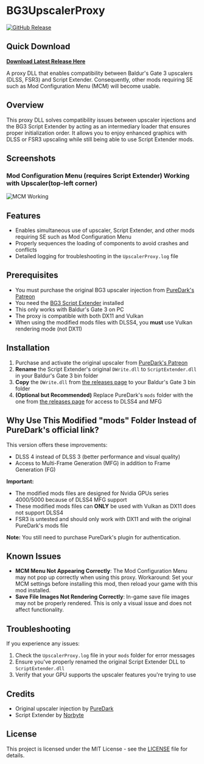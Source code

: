 # BG3UpscalerProxy

[![GitHub Release](https://img.shields.io/github/v/release/thierbig/bg3upscalerproxy)](https://github.com/thierbig/bg3upscalerproxy/releases)

## Quick Download

**[Download Latest Release Here](https://github.com/thierbig/bg3upscalerproxy/releases/latest)**

A proxy DLL that enables compatibility between Baldur's Gate 3 upscalers (DLSS, FSR3) and Script Extender. Consequently, other mods requiring SE such as Mod Configuration Menu (MCM) will become usable.

## Overview

This proxy DLL solves compatibility issues between upscaler injections and the BG3 Script Extender by acting as an intermediary loader that ensures proper initialization order. It allows you to enjoy enhanced graphics with DLSS or FSR3 upscaling while still being able to use Script Extender mods.

## Screenshots

### Mod Configuration Menu (requires Script Extender) Working with Upscaler(top-left corner)
![MCM Working](https://i.imgur.com/yFvsLKO.png)

## Features

- Enables simultaneous use of upscaler, Script Extender, and other mods requiring SE such as Mod Configuration Menu
- Properly sequences the loading of components to avoid crashes and conflicts
- Detailed logging for troubleshooting in the `UpscalerProxy.log` file

## Prerequisites

- You must purchase the original BG3 upscaler injection from [PureDark's Patreon](https://www.patreon.com/posts/bg3-upscaler-fg-89557958)
- You need the [BG3 Script Extender](https://github.com/Norbyte/bg3se) installed
- This only works with Baldur's Gate 3 on PC
- The proxy is compatible with both DX11 and Vulkan
- When using the modified mods files with DLSS4, you **must** use Vulkan rendering mode (not DX11)

## Installation

1. Purchase and activate the original upscaler from [PureDark's Patreon](https://www.patreon.com/posts/bg3-upscaler-fg-89557958)
2. **Rename** the Script Extender's original `DWrite.dll` to `ScriptExtender.dll` in your Baldur's Gate 3 bin folder
3. **Copy** the `DWrite.dll` from [the releases page](https://github.com/thierbig/bg3upscalerproxy/releases) to your Baldur's Gate 3 bin folder
4. **(Optional but Recommended)** Replace PureDark's `mods` folder with the one from [the releases page](https://github.com/thierbig/bg3upscalerproxy/releases) for access to DLSS4 and MFG

## Why Use This Modified "mods" Folder Instead of PureDark's official link?

This version offers these improvements:
- DLSS 4 instead of DLSS 3 (better performance and visual quality)
- Access to Multi-Frame Generation (MFG) in addition to Frame Generation (FG)

**Important:** 
- The modified mods files are designed for Nvidia GPUs series 4000/5000 because of DLSS4 MFG support
- These modified mods files can **ONLY** be used with Vulkan as DX11 does not support DLSS4
- FSR3 is untested and should only work with DX11 and with the original PureDark's mods file

**Note:** You still need to purchase PureDark's plugin for authentication.

## Known Issues

- **MCM Menu Not Appearing Correctly**: The Mod Configuration Menu may not pop up correctly when using this proxy. Workaround: Set your MCM settings before installing this mod, then reload your game with this mod installed.
- **Save File Images Not Rendering Correctly**: In-game save file images may not be properly rendered. This is only a visual issue and does not affect functionality.

## Troubleshooting

If you experience any issues:
1. Check the `UpscalerProxy.log` file in your `mods` folder for error messages
2. Ensure you've properly renamed the original Script Extender DLL to `ScriptExtender.dll`
3. Verify that your GPU supports the upscaler features you're trying to use

## Credits

- Original upscaler injection by [PureDark](https://www.patreon.com/pureDark)
- Script Extender by [Norbyte](https://github.com/Norbyte/bg3se)

## License

This project is licensed under the MIT License - see the [LICENSE](LICENSE) file for details.
